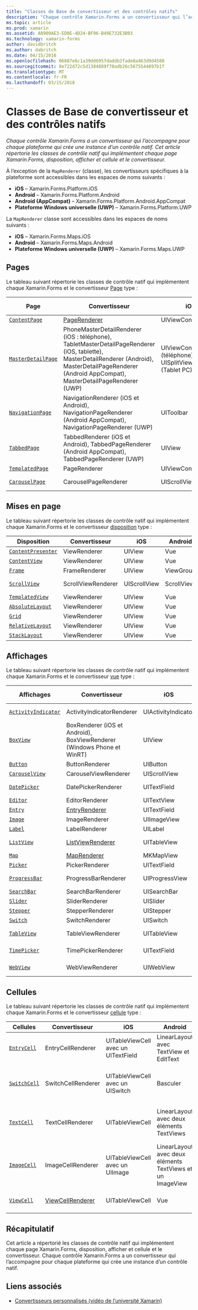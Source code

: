 ```yaml
---
title: "Classes de Base de convertisseur et des contrôles natifs"
description: "Chaque contrôle Xamarin.Forms a un convertisseur qui l’accompagne pour chaque plateforme qui crée une instance d’un contrôle natif. Cet article répertorie les classes de contrôle natif qui implémentent chaque page Xamarin.Forms, disposition, afficher et cellule et le convertisseur."
ms.topic: article
ms.prod: xamarin
ms.assetid: A8909AE3-ED0E-4D24-BF96-B49E732E3B93
ms.technology: xamarin-forms
author: davidbritch
ms.author: dabritch
ms.date: 04/15/2016
ms.openlocfilehash: 06887e6c1a39dd695fdaddb2fade8a463d9d4580
ms.sourcegitcommit: 8e722d72c5d1384889f70adb26c5675544897b1f
ms.translationtype: MT
ms.contentlocale: fr-FR
ms.lasthandoff: 03/15/2018
---
```

# <a name="renderer-base-classes-and-native-controls"></a>Classes de Base de convertisseur et des contrôles natifs

_Chaque contrôle Xamarin.Forms a un convertisseur qui l’accompagne pour chaque plateforme qui crée une instance d’un contrôle natif. Cet article répertorie les classes de contrôle natif qui implémentent chaque page Xamarin.Forms, disposition, afficher et cellule et le convertisseur._

À l’exception de la `MapRenderer` (classe), les convertisseurs spécifiques à la plateforme sont accessibles dans les espaces de noms suivants :

- **iOS** – Xamarin.Forms.Platform.iOS
- **Android** – Xamarin.Forms.Platform.Android
- **Android (AppCompat)** – Xamarin.Forms.Platform.Android.AppCompat
- **Plateforme Windows universelle (UWP)** – Xamarin.Forms.Platform.UWP

La `MapRenderer` classe sont accessibles dans les espaces de noms suivants :

- **iOS** – Xamarin.Forms.Maps.iOS
- **Android** – Xamarin.Forms.Maps.Android
- **Plateforme Windows universelle (UWP)** – Xamarin.Forms.Maps.UWP

## <a name="pages"></a>Pages

Le tableau suivant répertorie les classes de contrôle natif qui implémentent chaque Xamarin.Forms et le convertisseur [Page](~/xamarin-forms/user-interface/controls/pages.md) type :

|Page|Convertisseur|iOS|Android|Android (AppCompat)|UWP|
|--- |--- |--- |--- |--- |--- |
|[`ContentPage`](https://developer.xamarin.com/api/type/Xamarin.Forms.ContentPage/)|[PageRenderer](~/xamarin-forms/app-fundamentals/custom-renderer/contentpage.md)|UIViewController|ViewGroup||FrameworkElement|
|[`MasterDetailPage`](https://developer.xamarin.com/api/type/Xamarin.Forms.MasterDetailPage/)|PhoneMasterDetailRenderer (iOS : téléphone), TabletMasterDetailPageRenderer (iOS, tablette), MasterDetailRenderer (Android), MasterDetailPageRenderer (Android AppCompat), MasterDetailPageRenderer (UWP)|UIViewController (téléphone), UISplitViewController (Tablet PC)|DrawerLayout (v4)|DrawerLayout (v4)|FrameworkElement (contrôle personnalisé)|
|[`NavigationPage`](https://developer.xamarin.com/api/type/Xamarin.Forms.NavigationPage/)|NavigationRenderer (iOS et Android), NavigationPageRenderer (Android AppCompat), NavigationPageRenderer (UWP)|UIToolbar|ViewGroup|ViewGroup|FrameworkElement (contrôle personnalisé)|
|[`TabbedPage`](https://developer.xamarin.com/api/type/Xamarin.Forms.TabbedPage/)|TabbedRenderer (iOS et Android), TabbedPageRenderer (Android AppCompat), TabbedPageRenderer (UWP)|UIView|ViewPager|ViewPager|FrameworkElement (Pivot)|
|[`TemplatedPage`](https://developer.xamarin.com/api/type/Xamarin.Forms.TemplatedPage/)|PageRenderer|UIViewController|ViewGroup||FrameworkElement|
|[`CarouselPage`](https://developer.xamarin.com/api/type/Xamarin.Forms.CarouselPage/)|CarouselPageRenderer|UIScrollView|ViewPager|ViewPager|FrameworkElement (FlipView)|

## <a name="layouts"></a>Mises en page

Le tableau suivant répertorie les classes de contrôle natif qui implémentent chaque Xamarin.Forms et le convertisseur [disposition](~/xamarin-forms/user-interface/controls/layouts.md) type :

|Disposition|Convertisseur|iOS|Android|UWP|
|--- |--- |--- |--- |--- |
|[`ContentPresenter`](https://developer.xamarin.com/api/type/Xamarin.Forms.ContentPresenter/)|ViewRenderer|UIView|Vue|FrameworkElement|
|[`ContentView`](https://developer.xamarin.com/api/type/Xamarin.Forms.ContentView/)|ViewRenderer|UIView|Vue|FrameworkElement|
|[`Frame`](https://developer.xamarin.com/api/type/Xamarin.Forms.Frame/)|FrameRenderer|UIView|ViewGroup|Bordure|
|[`ScrollView`](https://developer.xamarin.com/api/type/Xamarin.Forms.ScrollView/)|ScrollViewRenderer|UIScrollView|ScrollView|Visionneuse de défilement|
|[`TemplatedView`](https://developer.xamarin.com/api/type/Xamarin.Forms.TemplatedView/)|ViewRenderer|UIView|Vue|FrameworkElement|
|[`AbsoluteLayout`](https://developer.xamarin.com/api/type/Xamarin.Forms.AbsoluteLayout/)|ViewRenderer|UIView|Vue|FrameworkElement|
|[`Grid`](https://developer.xamarin.com/api/type/Xamarin.Forms.Grid/)|ViewRenderer|UIView|Vue|FrameworkElement|
|[`RelativeLayout`](https://developer.xamarin.com/api/type/Xamarin.Forms.RelativeLayout/)|ViewRenderer|UIView|Vue|FrameworkElement|
|[`StackLayout`](https://developer.xamarin.com/api/type/Xamarin.Forms.StackLayout/)|ViewRenderer|UIView|Vue|FrameworkElement|

## <a name="views"></a>Affichages

Le tableau suivant répertorie les classes de contrôle natif qui implémentent chaque Xamarin.Forms et le convertisseur [vue](~/xamarin-forms/user-interface/controls/views.md) type :

|Affichages|Convertisseur|iOS|Android|Android (AppCompat)|UWP|
|--- |--- |--- |--- |--- |--- |
|[`ActivityIndicator`](https://developer.xamarin.com/api/type/Xamarin.Forms.ActivityIndicator/)|ActivityIndicatorRenderer|UIActivityIndicator|Barre de progression||Barre de progression|
|[`BoxView`](https://developer.xamarin.com/api/type/Xamarin.Forms.BoxView/)|BoxRenderer (iOS et Android), BoxViewRenderer (Windows Phone et WinRT)|UIView|ViewGroup||Rectangle|
|[`Button`](https://developer.xamarin.com/api/type/Xamarin.Forms.Button/)|ButtonRenderer|UIButton|Bouton|AppCompatButton|Bouton|
|[`CarouselView`](https://developer.xamarin.com/api/type/Xamarin.Forms.CarouselView/)|CarouselViewRenderer|UIScrollView|RecyclerView||FlipView|
|[`DatePicker`](https://developer.xamarin.com/api/type/Xamarin.Forms.DatePicker/)|DatePickerRenderer|UITextField|EditText||Sélecteur de dates|
|[`Editor`](https://developer.xamarin.com/api/type/Xamarin.Forms.Editor/)|EditorRenderer|UITextView|EditText||TextBox|
|[`Entry`](https://developer.xamarin.com/api/type/Xamarin.Forms.Entry/)|[EntryRenderer](~/xamarin-forms/app-fundamentals/custom-renderer/entry.md)|UITextField|EditText||TextBox|
|[`Image`](https://developer.xamarin.com/api/type/Xamarin.Forms.Image/)|ImageRenderer|UIImageView|ImageView||Image|
|[`Label`](https://developer.xamarin.com/api/type/Xamarin.Forms.Label/)|LabelRenderer|UILabel|TextView||TextBlock|
|[`ListView`](https://developer.xamarin.com/api/type/Xamarin.Forms.ListView/)|[ListViewRenderer](~/xamarin-forms/app-fundamentals/custom-renderer/listview.md)|UITableView|Affichage de liste||Affichage de liste|
|[`Map`](https://developer.xamarin.com/api/type/Xamarin.Forms.Maps.Map/)|[MapRenderer](~/xamarin-forms/app-fundamentals/custom-renderer/map/index.md)|MKMapView|MapView||MapControl|
|[`Picker`](https://developer.xamarin.com/api/type/Xamarin.Forms.Picker/)|PickerRenderer|UITextField|EditText|EditText|ComboBox|
|[`ProgressBar`](https://developer.xamarin.com/api/type/Xamarin.Forms.ProgressBar/)|ProgressBarRenderer|UIProgressView|Barre de progression||Barre de progression|
|[`SearchBar`](https://developer.xamarin.com/api/type/Xamarin.Forms.SearchBar/)|SearchBarRenderer|UISearchBar|Localisateur||AutoSuggestBox|
|[`Slider`](https://developer.xamarin.com/api/type/Xamarin.Forms.Slider/)|SliderRenderer|UISlider|SeekBar||Curseur|
|[`Stepper`](https://developer.xamarin.com/api/type/Xamarin.Forms.Stepper/)|StepperRenderer|UIStepper|LinearLayout||Contrôle|
|[`Switch`](https://developer.xamarin.com/api/type/Xamarin.Forms.Switch/)|SwitchRenderer|UISwitch|Basculer|SwitchCompat|Bouton bascule|
|[`TableView`](https://developer.xamarin.com/api/type/Xamarin.Forms.TableView/)|TableViewRenderer|UITableView|Affichage de liste||Affichage de liste|
|[`TimePicker`](https://developer.xamarin.com/api/type/Xamarin.Forms.TimePicker/)|TimePickerRenderer|UITextField|EditText||Sélecteur d'heure|
|[`WebView`](https://developer.xamarin.com/api/type/Xamarin.Forms.WebView/)|WebViewRenderer|UIWebView|Affichage Web||Affichage Web|

## <a name="cells"></a>Cellules

Le tableau suivant répertorie les classes de contrôle natif qui implémentent chaque Xamarin.Forms et le convertisseur [cellule](~/xamarin-forms/user-interface/controls/cells.md) type :

|Cellules|Convertisseur|iOS|Android|UWP|
|--- |--- |--- |--- |--- |
|[`EntryCell`](https://developer.xamarin.com/api/type/Xamarin.Forms.EntryCell/)|EntryCellRenderer|UITableViewCell avec un UITextField|LinearLayout avec TextView et EditText|DataTemplate avec une zone de texte|
|[`SwitchCell`](https://developer.xamarin.com/api/type/Xamarin.Forms.SwitchCell/)|SwitchCellRenderer|UITableViewCell avec un UISwitch|Basculer|DataTemplate avec une grille contenant un TextBlock et un ToggleSwitch|
|[`TextCell`](https://developer.xamarin.com/api/type/Xamarin.Forms.TextCell/)|TextCellRenderer|UITableViewCell|LinearLayout avec deux éléments TextViews|DataTemplate avec un StackPanel contenant deux TextBlocks|
|[`ImageCell`](https://developer.xamarin.com/api/type/Xamarin.Forms.ImageCell/)|ImageCellRenderer|UITableViewCell avec un UIImage|LinearLayout avec deux éléments TextViews et un ImageView|DataTemplate avec une grille contenant une Image et deux TextBlocks|
|[`ViewCell`](https://developer.xamarin.com/api/type/Xamarin.Forms.ViewCell/)|[ViewCellRenderer](~/xamarin-forms/app-fundamentals/custom-renderer/viewcell.md)|UITableViewCell|Vue|DataTemplate avec un ContentPresenter|

## <a name="summary"></a>Récapitulatif

Cet article a répertorié les classes de contrôle natif qui implémentent chaque page Xamarin.Forms, disposition, afficher et cellule et le convertisseur. Chaque contrôle Xamarin.Forms a un convertisseur qui l’accompagne pour chaque plateforme qui crée une instance d’un contrôle natif.

## <a name="related-links"></a>Liens associés

- [Convertisseurs personnalisés (vidéo de l’université Xamarin)](https://developer.xamarin.com/videos/cross-platform/xamarinforms-custom-renderers/)
